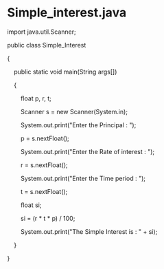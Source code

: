# Simple_interest.java

import java.util.Scanner;

public class Simple_Interest

{

    public static void main(String args[]) 
    
    {
    
        float p, r, t;
        
        Scanner s = new Scanner(System.in);
        
        System.out.print("Enter the Principal : ");
        
        p = s.nextFloat();
        
        System.out.print("Enter the Rate of interest : ");
        
        r = s.nextFloat();
        
        System.out.print("Enter the Time period : ");
        
        t = s.nextFloat();
        
        float si;
        
        si = (r * t * p) / 100;
        
        System.out.print("The Simple Interest is : " + si);
        
    }
    
}
